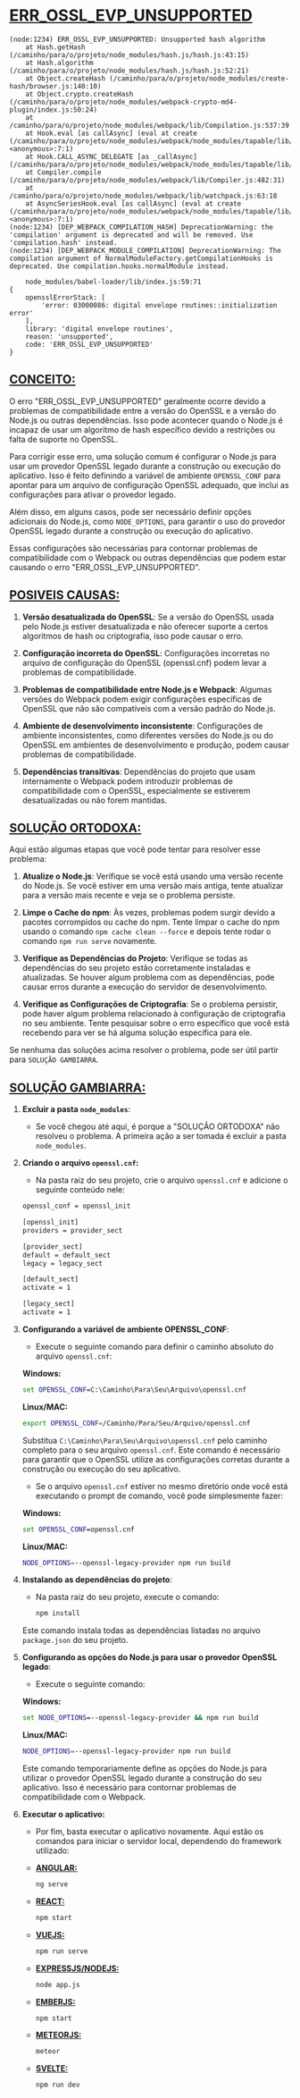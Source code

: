 # [ERR_OSSL_EVP_UNSUPPORTED](https://www.google.com/search?q=ERR_OSSL_EVP_UNSUPPORTED&rlz=1C1AVFC_enBR1025BR1025&oq=ERR_OSSL_EVP_UNSUPPORTED&gs_lcrp=EgZjaHJvbWUqDggAEEUYJxg7GIAEGIoFMg4IABBFGCcYOxiABBiKBTIHCAEQABiABDIHCAIQABiABDIHCAMQABiABDIHCAQQABiABDIHCAUQABiABDIHCAYQABiABDIGCAcQRRg90gEHNTcxajBqN6gCCLACAQ&sourceid=chrome&ie=UTF-8)

```
(node:1234) ERR_OSSL_EVP_UNSUPPORTED: Unsupported hash algorithm
    at Hash.getHash (/caminho/para/o/projeto/node_modules/hash.js/hash.js:43:15)
    at Hash.algorithm (/caminho/para/o/projeto/node_modules/hash.js/hash.js:52:21)
    at Object.createHash (/caminho/para/o/projeto/node_modules/create-hash/browser.js:140:10)
    at Object.crypto.createHash (/caminho/para/o/projeto/node_modules/webpack-crypto-md4-plugin/index.js:50:24)
    at /caminho/para/o/projeto/node_modules/webpack/lib/Compilation.js:537:39
    at Hook.eval [as callAsync] (eval at create (/caminho/para/o/projeto/node_modules/webpack/node_modules/tapable/lib/HookCodeFactory.js:19:10), <anonymous>:7:1)
    at Hook.CALL_ASYNC_DELEGATE [as _callAsync] (/caminho/para/o/projeto/node_modules/webpack/node_modules/tapable/lib/Hook.js:18:14)
    at Compiler.compile (/caminho/para/o/projeto/node_modules/webpack/lib/Compiler.js:482:31)
    at /caminho/para/o/projeto/node_modules/webpack/lib/watchpack.js:63:18
    at AsyncSeriesHook.eval [as callAsync] (eval at create (/caminho/para/o/projeto/node_modules/webpack/node_modules/tapable/lib/HookCodeFactory.js:19:10), <anonymous>:7:1)
(node:1234) [DEP_WEBPACK_COMPILATION_HASH] DeprecationWarning: the 'compilation' argument is deprecated and will be removed. Use 'compilation.hash' instead.
(node:1234) [DEP_WEBPACK_MODULE_COMPILATION] DeprecationWarning: The compilation argument of NormalModuleFactory.getCompilationHooks is deprecated. Use compilation.hooks.normalModule instead.

    node_modules/babel-loader/lib/index.js:59:71
{
    opensslErrorStack: [
        'error: 03000086: digital envelope routines::initialization error'
    ],
    library: 'digital envelope routines',
    reason: 'unsupported',
    code: 'ERR_OSSL_EVP_UNSUPPORTED'
}
```

## [CONCEITO:](https://cursos.alura.com.br/forum/topico-erro-ao-iniciar-o-projeto-err_ossl_evp_unsupported-343715)
O erro "ERR_OSSL_EVP_UNSUPPORTED" geralmente ocorre devido a problemas de compatibilidade entre a versão do OpenSSL e a versão do Node.js ou outras dependências. Isso pode acontecer quando o Node.js é incapaz de usar um algoritmo de hash específico devido a restrições ou falta de suporte no OpenSSL.

Para corrigir esse erro, uma solução comum é configurar o Node.js para usar um provedor OpenSSL legado durante a construção ou execução do aplicativo. Isso é feito definindo a variável de ambiente `OPENSSL_CONF` para apontar para um arquivo de configuração OpenSSL adequado, que inclui as configurações para ativar o provedor legado.

Além disso, em alguns casos, pode ser necessário definir opções adicionais do Node.js, como `NODE_OPTIONS`, para garantir o uso do provedor OpenSSL legado durante a construção ou execução do aplicativo.

Essas configurações são necessárias para contornar problemas de compatibilidade com o Webpack ou outras dependências que podem estar causando o erro "ERR_OSSL_EVP_UNSUPPORTED".

## [POSIVEIS CAUSAS:](https://www.2hatslogic.com/blog/troubleshooting_err_ossl/)
1. **Versão desatualizada do OpenSSL**: Se a versão do OpenSSL usada pelo Node.js estiver desatualizada e não oferecer suporte a certos algoritmos de hash ou criptografia, isso pode causar o erro.

2. **Configuração incorreta do OpenSSL**: Configurações incorretas no arquivo de configuração do OpenSSL (openssl.cnf) podem levar a problemas de compatibilidade.

3. **Problemas de compatibilidade entre Node.js e Webpack**: Algumas versões do Webpack podem exigir configurações específicas de OpenSSL que não são compatíveis com a versão padrão do Node.js.

4. **Ambiente de desenvolvimento inconsistente**: Configurações de ambiente inconsistentes, como diferentes versões do Node.js ou do OpenSSL em ambientes de desenvolvimento e produção, podem causar problemas de compatibilidade.

5. **Dependências transitivas**: Dependências do projeto que usam internamente o Webpack podem introduzir problemas de compatibilidade com o OpenSSL, especialmente se estiverem desatualizadas ou não forem mantidas.

## [SOLUÇÃO ORTODOXA:](https://kinsta.com/pt/base-de-conhecimento/err_ossl_evp_unsupported/)
Aqui estão algumas etapas que você pode tentar para resolver esse problema:

1. **Atualize o Node.js**: Verifique se você está usando uma versão recente do Node.js. Se você estiver em uma versão mais antiga, tente atualizar para a versão mais recente e veja se o problema persiste.

2. **Limpe o Cache do npm**: Às vezes, problemas podem surgir devido a pacotes corrompidos ou cache do npm. Tente limpar o cache do npm usando o comando `npm cache clean --force` e depois tente rodar o comando `npm run serve` novamente.

3. **Verifique as Dependências do Projeto**: Verifique se todas as dependências do seu projeto estão corretamente instaladas e atualizadas. Se houver algum problema com as dependências, pode causar erros durante a execução do servidor de desenvolvimento.

4. **Verifique as Configurações de Criptografia**: Se o problema persistir, pode haver algum problema relacionado à configuração de criptografia no seu ambiente. Tente pesquisar sobre o erro específico que você está recebendo para ver se há alguma solução específica para ele.

Se nenhuma das soluções acima resolver o problema, pode ser útil partir para `SOLUÇÃO GAMBIARRA`.

## [SOLUÇÃO GAMBIARRA:](https://stackoverflow.com/questions/69394632/webpack-build-failing-with-err-ossl-evp-unsupported)
1. **Excluir a pasta `node_modules`**:
   - Se você chegou até aqui, é porque a "SOLUÇÃO ORTODOXA" não resolveu o problema. A primeira ação a ser tomada é excluir a pasta `node_modules`.

2. **Criando o arquivo `openssl.cnf`:**
    - Na pasta raiz do seu projeto, crie o arquivo `openssl.cnf` e adicione o seguinte conteúdo nele:
    ```bash
    openssl_conf = openssl_init

    [openssl_init]
    providers = provider_sect

    [provider_sect]
    default = default_sect
    legacy = legacy_sect

    [default_sect]
    activate = 1

    [legacy_sect]
    activate = 1
    ```

3. **Configurando a variável de ambiente OPENSSL_CONF**:
   - Execute o seguinte comando para definir o caminho absoluto do arquivo `openssl.cnf`:

   **Windows:**
     ```cmd
     set OPENSSL_CONF=C:\Caminho\Para\Seu\Arquivo\openssl.cnf
     ```

    **Linux/MAC:**
     ```bash
     export OPENSSL_CONF=/Caminho/Para/Seu/Arquivo/openssl.cnf
     ```

   Substitua `C:\Caminho\Para\Seu\Arquivo\openssl.cnf` pelo caminho completo para o seu arquivo `openssl.cnf`. Este comando é necessário para garantir que o OpenSSL utilize as configurações corretas durante a construção ou execução do seu aplicativo.

   - Se o arquivo `openssl.cnf` estiver no mesmo diretório onde você está executando o prompt de comando, você pode simplesmente fazer:

   **Windows:**
     ```cmd
     set OPENSSL_CONF=openssl.cnf
     ```

    **Linux/MAC:**
     ```bash
     NODE_OPTIONS=--openssl-legacy-provider npm run build
     ```

4. **Instalando as dependências do projeto**:
   - Na pasta raiz do seu projeto, execute o comando:
     ```bash
     npm install
     ```
   Este comando instala todas as dependências listadas no arquivo `package.json` do seu projeto. 

5. **Configurando as opções do Node.js para usar o provedor OpenSSL legado**:
   - Execute o seguinte comando:

   **Windows:**
     ```cmd
     set NODE_OPTIONS=--openssl-legacy-provider && npm run build
     ```

    **Linux/MAC:**
     ```bash
     NODE_OPTIONS=--openssl-legacy-provider npm run build
     ```
   Este comando temporariamente define as opções do Node.js para utilizar o provedor OpenSSL legado durante a construção do seu aplicativo. Isso é necessário para contornar problemas de compatibilidade com o Webpack.

6. **Executar o aplicativo:**
   - Por fim, basta executar o aplicativo novamente. Aqui estão os comandos para iniciar o servidor local, dependendo do framework utilizado:

    - [**ANGULAR:**](https://github.com/VILHALVA/CURSO-DE-ANGULAR)
      ```bash
      ng serve
      ```

    - [**REACT:**](https://github.com/VILHALVA/CURSO-DE-REACT)
      ```bash
      npm start
      ```

    - [**VUEJS:**](https://github.com/VILHALVA/CURSO-DE-VUEJS)
       ```bash
       npm run serve
       ```

    - [**EXPRESSJS/NODEJS:**](https://github.com/VILHALVA/CURSO-DE-EXPRESSJS)
       ```bash
       node app.js
       ```
       
    - [**EMBERJS:**](https://github.com/VILHALVA/CURSO-DE-EMBERJS)
       ```bash
       npm start
       ```
    - [**METEORJS:**](https://github.com/VILHALVA/CURSO-DE-METEORJS)
       ```bash
       meteor
       ```
    - [**SVELTE:**](https://github.com/VILHALVA/CURSO-DE-SVELTE)
       ```bash
       npm run dev
       ```

